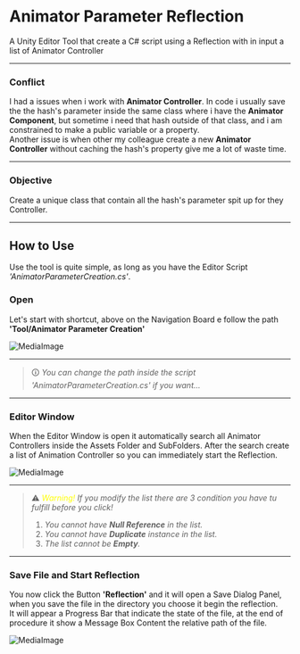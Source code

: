 # Animator Parameter Reflection
A Unity Editor Tool that create a C# script using a Reflection with in input a list of Animator Controller

___

### Conflict
I had a issues when i work with **Animator Controller**.
In code i usually save the the hash's parameter inside the same class where i have the **Animator Component**, but sometime i need that hash
outside of that class, and i am constrained to make a public variable or a property.
<br>Another issue is when other my colleague create a
new **Animator Controller** without caching the hash's property give me a lot of waste time.

___

### Objective

Create a unique class that contain all the hash's parameter spit up for they Controller.

___

## How to Use

Use the tool is quite simple, as long as you have the Editor Script _'AnimatorParameterCreation.cs'_.

### Open

Let's start with shortcut, above on the Navigation Board e follow the path **'Tool/Animator Parameter Creation'**

![MediaImage](Media/Shortcut.jpg)

___

> 🛈 _You can change the path inside the script 'AnimatorParameterCreation.cs' if you want..._

___

### Editor Window

When the Editor Window is open it automatically search all Animator Controllers inside the Assets Folder and SubFolders.
After the search create a list of Animation Controller so you can immediately start the Reflection.

![MediaImage](Media/EditorWindow.jpg)

___

> ⚠️ _<span style="color:yellow">Warning!</span> If you modify the list there are 3 condition you have tu fulfill before you click!_
> 1. _You cannot have **Null Reference** in the list._
> 2. _You cannot have **Duplicate** instance in the list._
> 3. _The list cannot be **Empty**._

___

### Save File and Start Reflection

You now click the Button **'Reflection'** and it will open a Save Dialog Panel, when you save the file in the directory you choose it begin the reflection.
<br> It will appear a Progress Bar that indicate the state of the file, at the end of procedure it show a Message Box Content the relative path of the file.

![MediaImage](Media/Reflection.gif)

 